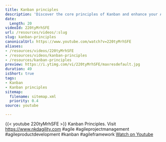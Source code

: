 ```yaml
---
title: Kanban principles
description: 'Discover the core principles of Kanban and enhance your Agile project management skills. Watch now! #agile #kanban #agileframework'
date:
  Length: 20
videoId: 220tyMrhSFE
url: /resources/videos/:slug
slug: kanban-principles
canonicalUrl: https://www.youtube.com/watch?v=220tyMrhSFE
aliases:
- /resources/videos/220tyMrhSFE
- /resources/videos/kanban-principles
- /resources/kanban-principles
preview: https://i.ytimg.com/vi/220tyMrhSFE/maxresdefault.jpg
duration: 49
isShort: true
tags:
- Kanban
- Kanban principles
sitemap:
  filename: sitemap.xml
  priority: 0.4
source: youtube

---
```

{{< youtube 220tyMrhSFE >}} 
 Kanban Principles. Visit https://www.nkdagility.com #agile #agileprojectmanagement #agileproductdevelopment #kanban #agileframework 
 [Watch on Youtube](https://www.youtube.com/watch?v=220tyMrhSFE)
